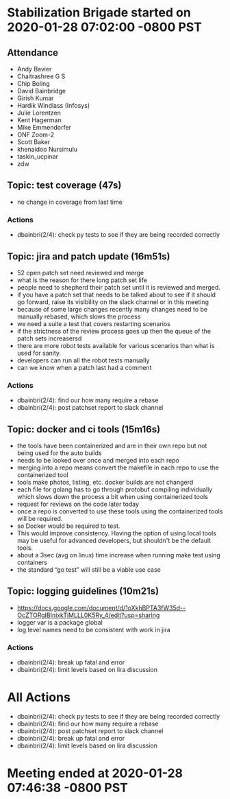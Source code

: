 # Stabilization Brigade started on 2020-01-28 07:02:00 -0800 PST

## Attendance
- Andy Bavier
- Chaitrashree G S
- Chip Boling
- David Bainbridge
- Girish Kumar
- Hardik Windlass (Infosys)
- Julie Lorentzen
- Kent Hagerman
- Mike Emmendorfer
- ONF Zoom-2
- Scott Baker
- khenaidoo Nursimulu
- taskin_ucpinar
- zdw

## Topic: test coverage (47s)
- no change in coverage from last time

### Actions
- dbainbri(2/4): check py tests to see if they are being recorded correctly

## Topic: jira and patch update (16m51s)
- 52 open patch set need reviewed and merge
- what is the reason for there long patch set life
- people need to shepherd their patch set until it is reviewed and merged.
- if you have a patch set that needs to be talked about to see if it should go forward, raise its visibility on the slack channel or in this meeting
- because of some large changes recently many changes need to be manually rebased, which slows the process
- we need a suite a test that covers restarting scenarios
- if the strictness of the review process goes up then the queue of the patch sets increasersd
- there are more robot tests available for various scenarios than what is used for sanity.
- developers can run all the robot tests manually
- can we know when a patch last had a comment

### Actions
- dbainbri(2/4): find our how many require a rebase
- dbainbri(2/4): post patchset report to slack channel

## Topic: docker and ci tools (15m16s)
- the tools have been containerized and are in their own repo but not being used for the auto builds
- needs to be looked over once and merged into each repo
- merging into a repo means convert the makefile in each repo to use the containerized tool
- tools make photos, listing, etc. docker builds are not changerd
- each file for golang has to go through protobuf compiling individually which slows down the process a bit when using containerized tools
- request for reviews on the code later today
- once a repo is converted to use these tools using the containerized tools will be required.
- so Docker would be required to test.
- This would improve consistency.  Having the option of using local tools may be useful for advanced developers, but shouldn't be the default tools.
- about a 3sec (avg on linux) time increase when running make test using containers
- the standard “go test” will still be a viable use case

## Topic: logging guidelines (10m21s)
- https://docs.google.com/document/d/1oXkhBPTA3fW35d--OcZTORgIBInixkTiMLLL0K5Ry_4/edit?usp=sharing
- logger var is a package global
- log level names need to be consistent with work in jira

### Actions
- dbainbri(2/4): break up fatal and error
- dbainbri(2/4): limit levels based on lira discussion

# All Actions
- dbainbri(2/4): check py tests to see if they are being recorded correctly
- dbainbri(2/4): find our how many require a rebase
- dbainbri(2/4): post patchset report to slack channel
- dbainbri(2/4): break up fatal and error
- dbainbri(2/4): limit levels based on lira discussion

# Meeting ended at 2020-01-28 07:46:38 -0800 PST
